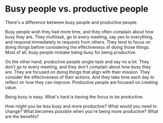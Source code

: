 # Busy people vs. productive people

There's a difference between busy people and productive people.

Busy people wish they had more time, and they often complain about how busy they are. They multitask, go to every meeting, say yes to everything, and respond immediately to requests from others. They tend to focus on doing things before considering the effectiveness of doing those things. Most of all, busy people mistake being busy for being productive.

On the other hand, productive people single-task and say no a lot. They don't go to every meeting, and they don't complain about how busy they are. They are focused on doing things that align with their mission. They consider the effectiveness of their actions. And they take time each day to reflect on how they can improve. Productive people are focused on creating value.

Being busy is easy. What's hard is having the focus to be productive.

How might you be less busy and more productive? What would you need to change? What becomes possible when you're being more productive? What are the benefits?
